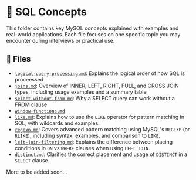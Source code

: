 # 🧠 SQL Concepts

This folder contains key MySQL concepts explained with examples and real-world applications. Each file focuses on one specific topic you may encounter during interviews or practical use.

## 📄 Files

- [`logical-query-processing.md`](logical-query-processing.md): Explains the logical order of how SQL is proceessed
- [`joins.md`](joins.md): Overview of INNER, LEFT, RIGHT, FULL, and CROSS JOIN types, including usage examples and a summary table
- [`select-without-from.md`](select-without-from.md): Why a SELECT query can work without a FROM clause
- [`window-functions.md`](window-functions.md)
- [`like.md`](like.md): Explains how to use the `LIKE` operator for pattern matching in SQL, with wildcards and examples.
- [`regexp.md`](regexp.md): Covers advanced pattern matching using MySQL's `REGEXP` (or `RLIKE`), including syntax, examples, and comparison to `LIKE`.
- [`left-join-filtering.md`](left-join-filtering.md): Explains the difference between placing conditions in `ON` vs `WHERE` clauses when using `LEFT JOIN`.
- [`distinct.md`](distinct.md): Clarifies the correct placement and usage of `DISTINCT` in a `SELECT` clause.

More to be added soon...
